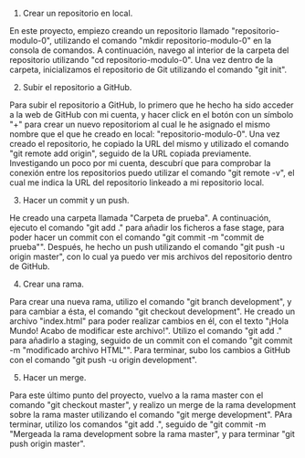 1. Crear un repositorio en local.

En este proyecto, empiezo creando un repositorio llamado "repositorio-modulo-0", 
utilizando el comando "mkdir repositorio-modulo-0" en la consola de comandos. 
A continuación, navego al interior de la carpeta del repositorio utilizando 
"cd repositorio-modulo-0". Una vez dentro de la carpeta, inicializamos el 
repositorio de Git utilizando el comando "git init".

2. Subir el repositorio a GitHub.

Para subir el repositorio a GitHub, lo primero que he hecho ha sido acceder a la
web de GitHub con mi cuenta, y hacer click en el botón con un símbolo "+" para 
crear un nuevo repositoriom al cual le he asignado el mismo nombre que el que
he creado en local: "repositorio-modulo-0". Una vez creado el repositorio,
he copiado la URL del mismo y utilizado el comando "git remote add origin", 
seguido de la URL copiada previamente. Investigando un poco por mi cuenta,
descubrí que para comprobar la conexión entre los repositorios puedo utilizar el
comando "git remote -v", el cual me indica la URL del repositorio linkeado a mi 
repositorio local.

3. Hacer un commit y un push.

He creado una carpeta llamada "Carpeta de prueba". A continuación, ejecuto el 
comando "git add ." para añadir los ficheros a fase stage, para poder hacer un 
commit con el comando "git commit -m "commit de prueba"". Después, he hecho un push
utilizando el comando "git push -u origin master", con lo cual ya puedo ver mis 
archivos del repositorio dentro de GitHub.

4. Crear una rama.


Para crear una nueva rama, utilizo el comando "git branch development", y para cambiar a
ésta, el comando "git checkout development". He creado un archivo "index.html" para 
poder realizar cambios en él, con el texto "¡Hola Mundo! Acabo de modificar este 
archivo!". Utilizo el comando "git add ." para añadirlo a staging, seguido de un commit
con el comando "git commit -m "modificado archivo HTML"". Para terminar, subo los cambios
a GitHub con el comando "git push -u origin development".

5. Hacer un merge.

Para este último punto del proyecto, vuelvo a la rama master con el comando "git checkout
master", y realizo un merge de la rama development sobre la rama master utilizando el 
comando "git merge development". PAra terminar, utilizo los comandos "git add .", seguido
de "git commit -m "Mergeada la rama development sobre la rama master", y para terminar 
"git push origin master".

